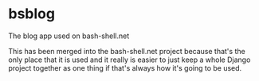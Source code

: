 bsblog
======

The blog app used on bash-shell.net

This has been merged into the bash-shell.net project because that's the only
place that it is used and it really is easier to just keep a whole Django project
together as one thing if that's always how it's going to be used.
